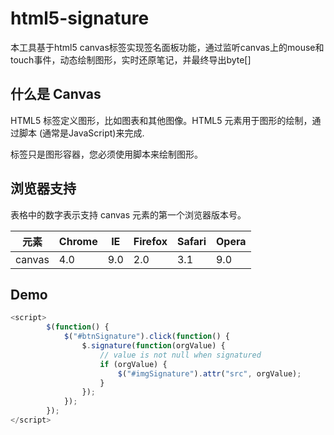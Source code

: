# html5-signature
本工具基于html5 canvas标签实现签名面板功能，通过监听canvas上的mouse和touch事件，动态绘制图形，实时还原笔记，并最终导出byte[]

## 什么是 Canvas

HTML5 <canvas> 标签定义图形，比如图表和其他图像。HTML5 <canvas> 元素用于图形的绘制，通过脚本 (通常是JavaScript)来完成.

<canvas> 标签只是图形容器，您必须使用脚本来绘制图形。

## 浏览器支持

表格中的数字表示支持 canvas 元素的第一个浏览器版本号。

| 元素       | Chrome | IE   | Firefox | Safari | Opera |
| -------- | ------ | ---- | ------- | ------ | ----- |
| canvas | 4.0    | 9.0  | 2.0     | 3.1    | 9.0   |

## Demo

```javascript
<script>
        $(function() {
            $("#btnSignature").click(function() {
                $.signature(function(orgValue) {
                    // value is not null when signatured
                    if (orgValue) {
                        $("#imgSignature").attr("src", orgValue);
                    }
                });
            });
        });
</script>
```

